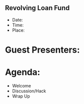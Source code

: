 ## Revolving Loan Fund

* Date:
* Time: 
* Place:

# Guest Presenters:

# Agenda:

* Welcome 
* Discussion/Hack
* Wrap Up
